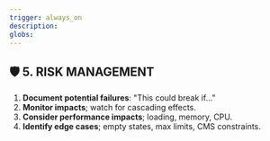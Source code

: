 ```yaml
---
trigger: always_on
description: 
globs: 
---
```

## 🛡️ 5. RISK MANAGEMENT

1. **Document potential failures**: "This could break if..."
2. **Monitor impacts**; watch for cascading effects.
3. **Consider performance impacts**; loading, memory, CPU.
4. **Identify edge cases**; empty states, max limits, CMS constraints.